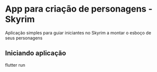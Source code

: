 # App para criação de personagens - Skyrim
Aplicação simples para guiar iniciantes no Skyrim a montar o esboço de seus personagens <br>
## Iniciando aplicação
flutter run
